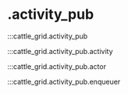 # .activity_pub

:::cattle_grid.activity_pub

:::cattle_grid.activity_pub.activity

:::cattle_grid.activity_pub.actor

:::cattle_grid.activity_pub.enqueuer
